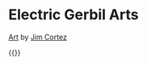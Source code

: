 ---
---
# Electric Gerbil Arts

[Art](/art) by [Jim Cortez](https://jimcortez.com)

{{<image-gallery page_parent="art" >}}
